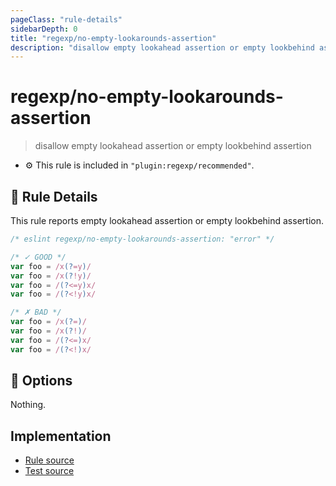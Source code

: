 ```yaml
---
pageClass: "rule-details"
sidebarDepth: 0
title: "regexp/no-empty-lookarounds-assertion"
description: "disallow empty lookahead assertion or empty lookbehind assertion"
---
```

# regexp/no-empty-lookarounds-assertion

> disallow empty lookahead assertion or empty lookbehind assertion

- :gear: This rule is included in `"plugin:regexp/recommended"`.

## :book: Rule Details

This rule reports empty lookahead assertion or empty lookbehind assertion.

<eslint-code-block >

```js
/* eslint regexp/no-empty-lookarounds-assertion: "error" */

/* ✓ GOOD */
var foo = /x(?=y)/
var foo = /x(?!y)/
var foo = /(?<=y)x/
var foo = /(?<!y)x/

/* ✗ BAD */
var foo = /x(?=)/
var foo = /x(?!)/
var foo = /(?<=)x/
var foo = /(?<!)x/
```

</eslint-code-block>

## :wrench: Options

Nothing.

## Implementation

- [Rule source](https://github.com/ota-meshi/eslint-plugin-regexp/blob/master/lib/rules/no-empty-lookarounds-assertion.ts)
- [Test source](https://github.com/ota-meshi/eslint-plugin-regexp/blob/master/tests/lib/rules/no-empty-lookarounds-assertion.js)
